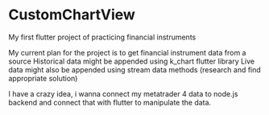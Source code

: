 # CustomChartView
My first flutter project of practicing financial instruments

My current plan for the project is to get financial instrument data from a source
Historical data might be appended using k_chart flutter library
Live data might also be appended using stream data methods (research and find appropriate solution)


I have a crazy idea, i wanna connect my metatrader 4 data to node.js backend and connect that with flutter to manipulate the data.
